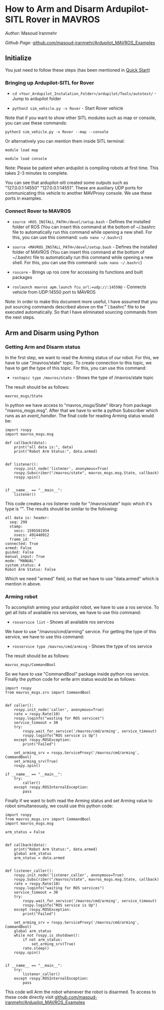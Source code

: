 # How to Arm and Disarm Ardupilot-SITL Rover in MAVROS 

*Author:* Masoud Iranmehr

*Github Page:* [github.com/masoud-iranmehr/Ardupilot_MAVROS_Examples](https://github.com/masoud-iranmehr/Ardupilot_MAVROS_Examples)

## Initialize
You just need to follow these steps (has been mentioned in [Quick Start](../index.md))

### Bringing up Ardupilot-SITL for Rover

* `cd <Your_Ardupilot_Instalation_Folder>/ardupilot/Tools/autotest/` - Jump to ardupilot folder

* `python3 sim_vehicle.py -v Rover` - Start Rover vehicle

Note that if you want to show other SITL modules such as map or console, you can use these commands:

    python3 sim_vehicle.py -v Rover --map --console
    
Or alternatively you can mention them inside SITL terminal:

    module load map
    
    module load console

Note: Please be patient when ardupilot is compiling robots at first time. This takes 2-3 minutes to complete.

You can see that ardupilot-sitl created some outputs such as "127.0.0.1:14550" "127.0.0.1:14551". These are auxiliary UDP ports for communicating this vehicle to another MAVProxy console. We use these ports in examples.    

### Connect Rover to MAVROS

* `source <ROS_INSTALL_PATH>/devel/setup.bash` - Defines the installed folder of ROS (You can insert this command at the bottom of ~/.bashrc file to automatically run this command while opening a new shell. For this, you can use this command: `sudo nano ~/.bashrc`)

* `source <MAVROS_INSTALL_PATH>/devel/setup.bash` - Defines the installed folder of MAVROS (You can insert this command at the bottom of ~/.bashrc file to automatically run this command while opening a new shell. For this, you can use this command: `sudo nano ~/.bashrc`)

* `roscore` - Brings up ros core for accessing its functions and built packages

* `roslaunch mavros apm.launch fcu_url:=udp://:14550@` - Connects vehicle from UDP:14550 port to MAVROS 

Note: In order to make this document more useful, I have assumed that you put sourcing commands described above on the "`/.bashrc" file to be executed automatically. So that I have eliminated sourcing commands from the next steps.




## Arm and Disarm using Python

### Getting Arm and Disarm status

In the first step, we want to read the Arming status of our robot. For this, we have to use "/mavros/state" topic. To create connection to this topic, we have to get the type of this topic. For this, you can use this command:

* `rostopic type /mavros/state` - Shows the type of /mavros/state topic

The result should be as follows:

    mavros_msgs/State

In python we have access to "mavros_msgs/State" library from package "mavros_msgs.msg". After that we have to write a python Subscriber which runs as an *event_handler*. The final code for reading Arming status would be:

    import rospy
    import mavros_msgs.msg
      
    def callback(data):
        print("all data is:", data)
        print("Robot Arm Status:", data.armed)
    
    
    def listener():
        rospy.init_node('listener', anonymous=True)
        rospy.Subscriber("/mavros/state", mavros_msgs.msg.State, callback)
        rospy.spin()
    
    
    if __name__ == "__main__":
        listener()

This code creates a ros listener node for "/mavros/state" topic which it's type is "". The results should be similar to the following:

    all data is: header: 
      seq: 299
      stamp: 
        secs: 1595581934
        nsecs: 491440912
      frame_id: ''
    connected: True
    armed: False
    guided: False
    manual_input: True
    mode: "MANUAL"
    system_status: 4
    Robot Arm Status: False

Which we need "armed" field, so that we have to use "data.armed" which is mention in above.

### Arming robot

To accomplish arming your ardupilot robot, we have to use a ros service. To get all lists of available ros services, we have to use this command:

* `rosservice list` - Shows all available ros services

We have to use "/mavros/cmd/arming" service. For getting the type of this service, we have to use this command:

* `rosservice type /mavros/cmd/arming` - Shows the type of ros service

The result should be as follows:

    mavros_msgs/CommandBool

So we have to use "CommandBool" package inside python ros service. Finally the python code for write arm status would be as follows:

    import rospy
    from mavros_msgs.srv import CommandBool
    
    
    def caller():
        rospy.init_node('caller', anonymous=True)
        rate = rospy.Rate(10)
        rospy.loginfo("waiting for ROS services")
        service_timeout = 30
        try:
            rospy.wait_for_service('/mavros/cmd/arming', service_timeout)
            rospy.loginfo("ROS service is Up")
        except rospy.ROSException:
            print("Failed")
    
        set_arming_srv = rospy.ServiceProxy('/mavros/cmd/arming', CommandBool)
        set_arming_srv(True)
        rospy.spin()
    
    if __name__ == "__main__":
        try:
            caller()
        except rospy.ROSInternalException:
            pass


Finally if we want to both read the Arming status and set Arming value to robot simultaneously, we could use this python code:
    
    import rospy
    from mavros_msgs.srv import CommandBool
    import mavros_msgs.msg
    
    arm_status = False
    
    
    def callback(data):
        print("Robot Arm Status:", data.armed)
        global arm_status
        arm_status = data.armed
    
    
    def listener_caller():
        rospy.init_node('listener_caller', anonymous=True)
        rospy.Subscriber("/mavros/state", mavros_msgs.msg.State, callback)
        rate = rospy.Rate(10)
        rospy.loginfo("waiting for ROS services")
        service_timeout = 30
        try:
            rospy.wait_for_service('/mavros/cmd/arming', service_timeout)
            rospy.loginfo("ROS service is Up")
        except rospy.ROSException:
            print("Failed")
    
        set_arming_srv = rospy.ServiceProxy('/mavros/cmd/arming', CommandBool)
        global arm_status
        while not rospy.is_shutdown():
            if not arm_status:
                set_arming_srv(True)
            rate.sleep()
        rospy.spin()
    
    
    if __name__ == "__main__":
        try:
            listener_caller()
        except rospy.ROSInternalException:
            pass

This code will Arm the robot whenever the robot is disarmed. To access to these code directly visit [github.com/masoud-iranmehr/Ardupilot_MAVROS_Examples](https://github.com/masoud-iranmehr/Ardupilot_MAVROS_Examples)










